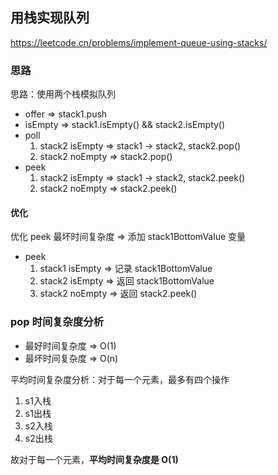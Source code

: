 ## 用栈实现队列

<https://leetcode.cn/problems/implement-queue-using-stacks/>

### 思路

思路：使用两个栈模拟队列

- offer => stack1.push
- isEmpty => stack1.isEmpty() && stack2.isEmpty()
- poll
    1. stack2 isEmpty => stack1 -> stack2, stack2.pop()
    2. stack2 noEmpty => stack2.pop()
- peek
    1. stack2 isEmpty => stack1 -> stack2, stack2.peek()
    2. stack2 noEmpty => stack2.peek()

#### 优化

优化 peek 最坏时间复杂度 => 添加 stack1BottomValue 变量

- peek
    1. stack1 isEmpty => 记录 stack1BottomValue
    2. stack2 isEmpty => 返回 stack1BottomValue
    3. stack2 noEmpty => 返回 stack2.peek()

### pop 时间复杂度分析

- 最好时间复杂度 => O(1)
- 最坏时间复杂度 => O(n)

平均时间复杂度分析：对于每一个元素，最多有四个操作

1. s1入栈
2. s1出栈
3. s2入栈
4. s2出栈

故对于每一个元素，**平均时间复杂度是 O(1)**
